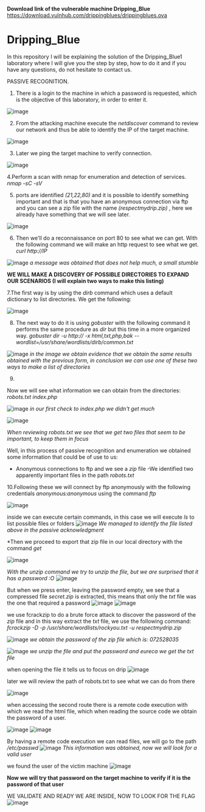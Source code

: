 **Download link of the vulnerable machine Dripping_Blue**
https://download.vulnhub.com/drippingblues/drippingblues.ova


# Dripping_Blue
In this repository I will be explaining the solution of the Dripping_Blue1 laboratory where I will give you the step by step, how to do it and if you have any questions, do not hesitate to contact us.

PASSIVE RECOGNITION.

1. There is a login to the machine in which a password is requested, which is the objective of this laboratory, in order to enter it.
   
![image](https://github.com/moistealth/Dripping_Blue/assets/108200081/ce3b183f-7608-4dff-b444-94462d9bf73c)

2. From the attacking machine execute the *netdiscover* command to review our network and thus be able to identify the IP of the target machine.
   
![image](https://github.com/moistealth/Dripping_Blue/assets/108200081/6adc9dae-42a8-468f-8c5d-10154dbc56c0)

3. Later we ping the target machine to verify connection.

![image](https://github.com/moistealth/Dripping_Blue/assets/108200081/8609c3ed-302e-42f0-b226-bdcd4270a24f)

4.Perform a scan with nmap for enumeration and detection of services.
*nmap -sC -sV <IP>*


5. ports are identified
*(21,22,80)*
and it is possible to identify something important and that is that you have an anonymous connection via ftp and you can see a zip file with the name
*(respectmydrip.zip)* , here we already have something that we will see later.

![image](https://github.com/moistealth/Dripping_Blue/assets/108200081/effb467f-cbda-4250-8afc-dad4a68a1401)

6. Then we'll do a reconnaissance on port 80 to see what we can get.
With the following command we will make an http request to see what we get.
*curl http://IP*

![image](https://github.com/moistealth/Dripping_Blue/assets/108200081/deeaeecb-b87a-494c-bb41-243d05a3ec70)
*a message was obtained that does not help much, a small stumble*

**WE WILL MAKE A DISCOVERY OF POSSIBLE DIRECTORIES TO EXPAND OUR SCENARIOS (I will explain two ways to make this listing)**


7.The first way is by using the *dirb <ip>* command which uses a default dictionary to list directories.
We get the following:

![image](https://github.com/moistealth/Dripping_Blue/assets/108200081/ad97af3e-04ff-46ce-bc2b-1585daf3baae)

8. The next way to do it is using *gobuster* with the following command it performs the same procedure as *dir* but this time in a more organized way.
*gobuster dir -u http://<IP> -x html,txt,php,bak --wordlist=/usr/share/wordlists/dirb/common.txt*

![image](https://github.com/moistealth/Dripping_Blue/assets/108200081/e5824552-0236-4835-9c82-c38efb98bf03)
*in the image we obtain evidence that we obtain the same results obtained with the previous form, in conclusion we can use one of these two ways to make a list of directories*

9. 
Now we will see what information we can obtain from the directories:
*robots.txt*
*index.php*

![image](https://github.com/moistealth/Dripping_Blue/assets/108200081/2252c5d4-b4e3-4704-8e45-12be062b69e7)
*in our first check to *index.php* we didn't get much*

![image](https://github.com/moistealth/Dripping_Blue/assets/108200081/f5c3e48e-1b22-418f-bc7a-f7dd8b73aea3)
 
 *When reviewing *robots.txt* we see that we get two files that seem to be important, to keep them in focus*


 Well, in this process of passive recognition and enumeration we obtained some information that could be of use to us:
 
- Anonymous connections to ftp and we see a *zip* file
-We identified two apparently important files in the path *robots.txt*


10.Following these we will connect by ftp anonymously with the following credentials *anonymous:anonymous* using the command *ftp <IP>*

![image](https://github.com/moistealth/Dripping_Blue/assets/108200081/f1feca26-e924-405b-b701-2b3cf787df32)

inside we can execute certain commands, in this case we will execute *ls* to list possible files or folders
![image](https://github.com/moistealth/Dripping_Blue/assets/108200081/288f1bcd-d3df-43f6-b592-6710468a29b5)
*We managed to identify the file listed above in the passive acknowledgment*

*Then we proceed to export that zip file in our local directory with the command *get <file name>*

![image](https://github.com/moistealth/Dripping_Blue/assets/108200081/440c3712-3593-4715-a633-fdc6f7c8f793)


*With the *unzip* command we try to unzip the file, but we are surprised that it has a password :O*
![image](https://github.com/moistealth/Dripping_Blue/assets/108200081/0050d0a5-d89e-4c5b-83ff-a01373cec124)


But when we press enter, leaving the password empty, we see that a compressed file *secret.zip* is extracted, this means that only the *txt* file was the one that required a password
![image](https://github.com/moistealth/Dripping_Blue/assets/108200081/ea386731-1638-4c07-83dd-1d6006009302)
![image](https://github.com/moistealth/Dripping_Blue/assets/108200081/d2476a54-1405-40e4-8219-89df801a3af3)


we use fcrackzip to do a brute force attack to discover the password of the *zip* file and in this way extract the *txt* file, we use the following command: *fcrackzip -D -p /usr/share/wordlists/rockyou.txt -u respectmydrip.zip*

![image](https://github.com/moistealth/Dripping_Blue/assets/108200081/9e4e3991-32f4-40d1-a806-629bbe76819d)
*we obtain the password of the zip file which is: *072528035**


![image](https://github.com/moistealth/Dripping_Blue/assets/108200081/408ca3e2-bb40-4445-8fdd-c6f18a5010af)
*we unzip the file and put the password and eureca we get the txt file*


when opening the file it tells us to focus on drip
![image](https://github.com/moistealth/Dripping_Blue/assets/108200081/e3d5def5-19c4-4cdb-939a-794687297b1f)


later we will review the path of robots.txt to see what we can do from there

![image](https://github.com/moistealth/Dripping_Blue/assets/108200081/f6d1e7c0-dd42-481a-ac4d-08a108d3ea80)


when accessing the second route there is a remote code execution with which we read the html file, which when reading the source code we obtain the password of a user.

![image](https://github.com/moistealth/Dripping_Blue/assets/108200081/6253fc18-1112-4539-bfb6-d66b82fb2d18)
![image](https://github.com/moistealth/Dripping_Blue/assets/108200081/8c2cca22-c41b-491a-b2b3-f5eb633c8fad)


By having a remote code execution we can read files, we will go to the path */etc/passwd*
![image](https://github.com/moistealth/Dripping_Blue/assets/108200081/65fa6435-1335-4ec9-a515-ec8222adcd5f)
*This information was obtained, now we will look for a valid user*


we found the user of the victim machine
![image](https://github.com/moistealth/Dripping_Blue/assets/108200081/c3576fcf-dd45-4c50-a3e4-2c94b6b9f10d)


**Now we will try that password on the target machine to verify if it is the password of that user**


WE VALIDATE AND READY WE ARE INSIDE, NOW TO LOOK FOR THE FLAG
![image](https://github.com/moistealth/Dripping_Blue/assets/108200081/224fd67b-610a-4d25-a5f7-c29c2167cd9e)



